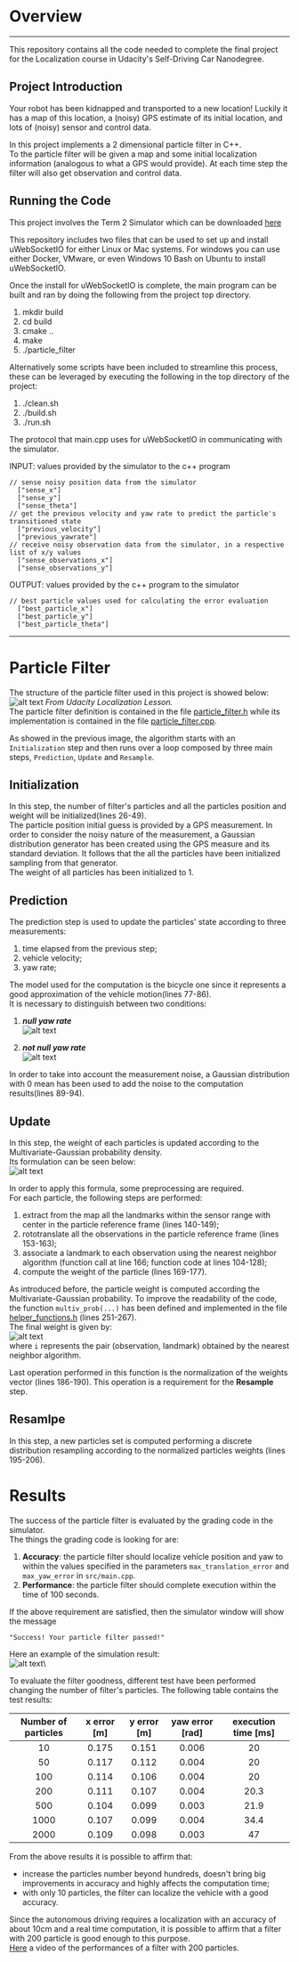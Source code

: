 # Overview
---
This repository contains all the code needed to complete the final project for the Localization course in Udacity's Self-Driving Car Nanodegree.

## Project Introduction
Your robot has been kidnapped and transported to a new location! Luckily it has a map of this location, a (noisy) GPS estimate of its initial location, and lots of (noisy) sensor and control data.

In this project implements a 2 dimensional particle filter in C++.\
To the particle filter will be given a map and some initial localization information (analogous to what a GPS would provide). At each time step the filter will also get observation and control data.

## Running the Code
This project involves the Term 2 Simulator which can be downloaded [here](https://github.com/udacity/self-driving-car-sim/releases)

This repository includes two files that can be used to set up and install uWebSocketIO for either Linux or Mac systems. For windows you can use either Docker, VMware, or even Windows 10 Bash on Ubuntu to install uWebSocketIO.

Once the install for uWebSocketIO is complete, the main program can be built and ran by doing the following from the project top directory.

1. mkdir build
2. cd build
3. cmake ..
4. make
5. ./particle_filter

Alternatively some scripts have been included to streamline this process, these can be leveraged by executing the following in the top directory of the project:

1. ./clean.sh
2. ./build.sh
3. ./run.sh

The protocol that main.cpp uses for uWebSocketIO in communicating with the simulator.

INPUT: values provided by the simulator to the c++ program

    // sense noisy position data from the simulator
      ["sense_x"]
      ["sense_y"]
      ["sense_theta"]
    // get the previous velocity and yaw rate to predict the particle's transitioned state
      ["previous_velocity"]
      ["previous_yawrate"]
    // receive noisy observation data from the simulator, in a respective list of x/y values
      ["sense_observations_x"]
      ["sense_observations_y"]

OUTPUT: values provided by the c++ program to the simulator

    // best particle values used for calculating the error evaluation
      ["best_particle_x"]
      ["best_particle_y"]
      ["best_particle_theta"]

[//]: # (Image References)

[image1]: media/algo.png "algorithm"
[image2]: media/null_yaw_rate.png "null_yaw_rate"
[image3]: media/not_null_yaw_rate.png "not_null_yaw_rate"
[image4]: media/multivariate_gaussian.PNG "multivariate_gaussian"
[image5]: media/weight.png "weight"
[image6]: media/np_10.png "np_10"
---
# Particle Filter
The structure of the particle filter used in this project is showed below:
![alt text][image1]
*From Udacity Localization Lesson.*\
The particle filter definition is contained in the file [particle_filter.h](./src/particle_filter.h) while its implementation is contained in the file [particle_filter.cpp](./src/particle_filter.cpp).

As showed in the previous image, the algorithm starts with an `Initialization` step and then runs over a loop composed by three main steps, `Prediction`, `Update` and `Resample`.

## Initialization
In this step, the number of filter's particles and all the particles position and weight will be initialized(lines 26-49).\
The particle position initial guess is provided by a GPS measurement. In order to consider the noisy nature of the measurement, a Gaussian distribution generator has been created using the GPS measure and its standard deviation.
It follows that the all the particles have been initialized sampling from that generator.\
The weight of all particles has been initialized to 1.

## Prediction
The prediction step is used to update the particles' state according to three measurements:
1. time elapsed from the previous step;
2. vehicle velocity;
3. yaw rate;

The model used for the computation is the bicycle one since it represents a good approximation of the vehicle motion(lines 77-86).\
It is necessary to distinguish between two conditions:
1. ***null yaw rate***\
![alt text][image2]

2. ***not null yaw rate***\
![alt text][image3]

In order to take into account the measurement noise, a Gaussian distribution with 0 mean has been used to add the noise to the computation results(lines 89-94).

## Update
In this step, the weight of each particles is updated according to the Multivariate-Gaussian probability density.\
Its formulation can be seen below:\
![alt text][image4]

In order to apply this formula, some preprocessing are required.\
For each particle, the following steps are performed:
1. extract from the map all the landmarks within the sensor range with center in the particle reference frame (lines 140-149);
2. rototranslate all the observations in the particle reference frame (lines 153-163);
3. associate a landmark to each observation using the nearest neighbor algorithm (function call at line 166; function code at lines 104-128);
4. compute the weight of the particle (lines 169-177).

As introduced before, the particle weight is computed according the Multivariate-Gaussian probability. To improve the readability of the code, the function `multiv_prob(...)` has been defined and implemented in the file [helper_functions.h](./src/helper_functions.h) (lines 251-267).\
The final weight is given by:\
![alt text][image5]\
where `i` represents the pair (observation, landmark) obtained by the nearest neighbor algorithm.

Last operation performed in this function is the normalization of the weights vector (lines 186-190). This operation is a requirement for the **Resample** step.

## Resamlpe
In this step, a new particles set is computed performing a discrete distribution resampling according to the normalized particles weights (lines 195-206).

# Results
The success of the particle filter is evaluated by the grading code in the simulator.\
The things the grading code is looking for are:
1. **Accuracy**: the particle filter should localize vehicle position and yaw to within the values specified in the parameters `max_translation_error` and `max_yaw_error` in `src/main.cpp`.
2. **Performance**: the particle filter should complete execution within the time of 100 seconds.

If the above requirement are satisfied, then the simulator window will show the message

    "Success! Your particle filter passed!"
Here an example of the simulation result:\
![alt text][image6]\

To evaluate the filter goodness, different test have been performed changing the number of filter's particles. The following table contains the test results:

|    Number of particles    |    x error [m]    |    y error [m]    |    yaw error [rad]   |    execution time [ms]   |
|:-------------------------:|:-----------------:|:-----------------:|:--------------------:|:------------------------:|
|    10                     |    0.175          |    0.151          |    0.006             |    20                    |
|    50                     |    0.117          |    0.112          |    0.004             |    20                    |
|    100                    |    0.114          |    0.106          |    0.004             |    20                    |
|    200                    |    0.111          |    0.107          |    0.004             |    20.3                  |
|    500                    |    0.104          |    0.099          |    0.003             |    21.9                  |
|    1000                   |    0.107          |    0.099          |    0.004             |    34.4                  |
|    2000                   |    0.109          |    0.098          |    0.003             |    47                    |

From the above results it is possible to affirm that:
* increase the particles number beyond hundreds, doesn't bring big improvements in accuracy and highly affects the computation time;
* with only 10 particles, the filter can localize the vehicle with a good accuracy.

Since the autonomous driving requires a localization with an accuracy of about 10cm and a real time computation, it is possible to affirm that a filter with 200 particle is good enough to this purpose.\
[Here](media/np_200.mp4) a video of the performances of a filter with 200 particles.
